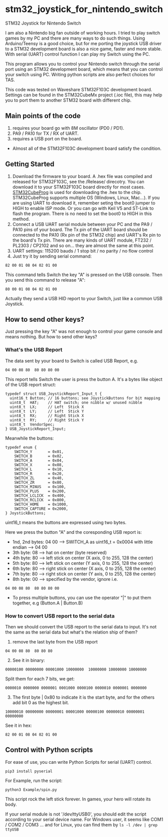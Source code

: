 # stm32_joystick_for_nintendo_switch
STM32 Joystick for Nintendo Switch

I am also a Nintendo big fan outside of working hours. I tried to play switch games by my PC and there are many ways to do such things.  Using Arduino/Teensy is a good choice, but for me porting the joystick USB driver to a STM32 development board is also a nice game, faster and more stable. With serial (UART) control function I can play my Switch using the PC.

This program allows you to control your Nintendo switch through the serial port using an STM32 development board, which means that you can control your switch using PC. Writing python scripts are also perfect choices for TAS.

This code was tested on Waveshare STM32F103C development board. Settings can be found in the STM32CubeMx project (.ioc file), this may help you to port them to another STM32 board with different chip.

## Main points of the code
1.  requires your board go with 8M oscillator (PD0 / PD1).
2.  PA9 / PA10 for TX / RX of UART.
3.  requires a USB port on the board.
-   Almost all of the STM32F103C development board satisfy the condition.

## Getting Started
1.  Download the firmware to your board. A .hex file was compiled and released for STM32F103C, see the /Release/ direcotry. You can download it to your STM32F103C board directly for most cases. [STM32CubeProg](https://www.st.com/en/development-tools/stm32cubeprog.html) is used for downloading the .hex to the chip. STM32CubeProg supports multiple OS (Windows, Linux, Mac...). If you are using UART to download it, remember seting the boot0 jumper to HIGH to enable ISP mode. Or you can go with Keil V5 and ST-Link to flash the program. There is no need to set the boot0 to HIGH in this method.
2.  Connect a USB UART serial module between your PC and the PA9 / PA10 pins of your board. The Tx pin of the UART board should be connected to the PA10 (Rx pin of the STM32 chip) and UART's Rx pin to the board's Tx pin. There are many kinds of UART module, FT232 / PL2303 / CP2102 and so on...  they are almost the same at this point.
3.  UART settings: 115200 bauds / 1 stop bit / no parity / no flow control
4.  Just try it by sending serial command:
```
82 00 01 08 04 02 01 00
```
This command tells Switch the key "A" is pressed on the USB console. Then you send this command to release "A":
```
80 00 01 08 04 02 01 00
```
Actually they send a USB HID report to your Switch, just like a common USB Joystick.

## How to send other keys?
Just pressing the key "A" was not enough to control your game console and means nothing. But how to send other keys?

### What's the USB Report
The data sent by your board to Switch is called USB Report, e.g.
```
04 00 08 80  80 80 80 00
```
This report tells Switch the user is press the button A. It's a bytes like object of the USB report struct:
```
typedef struct USB_JoystickReport_Input_t {
  uint16_t Button; // 16 buttons; see JoystickButtons for bit mapping
  uint8_t  HAT;    // HAT switch; one nibble w/ unused nibble
  uint8_t  LX;     // Left  Stick X
  uint8_t  LY;     // Left  Stick Y
  uint8_t  RX;     // Right Stick X
  uint8_t  RY;     // Right Stick Y
  uint8_t  VendorSpec;
} USB_JoystickReport_Input;
```
Meanwhile the buttons:
```
typedef enum {
    SWITCH_Y       = 0x01,
    SWITCH_B       = 0x02,
    SWITCH_A       = 0x04,
    SWITCH_X       = 0x08,
    SWITCH_L       = 0x10,
    SWITCH_R       = 0x20,
    SWITCH_ZL      = 0x40,
    SWITCH_ZR      = 0x80,
    SWITCH_MINUS   = 0x100,
    SWITCH_PLUS    = 0x200,
    SWITCH_LCLICK  = 0x400,
    SWITCH_RCLICK  = 0x800,
    SWITCH_HOME    = 0x1000,
    SWITCH_CAPTURE = 0x2000,
} JoystickButtons;
```
uint16_t means the buttons are expressed using two bytes.

Here we press the button "A" and the coresponding USB report is:
-   1nd, 2nd bytes: 04 00 --> SWITCH_A as uint16_t = 0x0004 with little endian --> 04 00
-   3th byte: 08 --> hat on center (byte reserved)
-   4th byte: 80 --> left stick on center (X axis, 0 to 255, 128 the center)
-   5th byte: 80 --> left stick on center (Y axis, 0 to 255, 128 the center)
-   6th byte: 80 --> right stick on center (X axis, 0 to 255, 128 the center)
-   7th byte: 80 --> right stick on center (Y axis, 0 to 255, 128 the center)
-   8th byte: 00 --> specified by the vendor, ignore
i.e.
```
04 00 08 80  80 80 80 00
```
-   To press multiple buttons, you can use the operator "|" to put them together, e.g (Button.A | Button.B)
### How to convert USB report to the serial data
Then we should convert the USB report to the serial data to input.
It's not the same as the serial data but what's the relation ship of them?
1.  remove the last byte from the USB report
```
04 00 08 80  80 80 80
```
2.  See it in binary:
```
00000100 00000000 00001000 10000000  10000000 10000000 10000000
```
Split them for each 7 bits, we get:
```
0000010 0000000 0000001 0001000 0000100 0000010 0000001 0000000
```
3.  The first byte | 0x80 to indicate it is the start byte, and for the others add bit 0 as the highest bit.
```
10000010 00000000 00000001 00001000 00000100 00000010 00000001 00000000
```
See it in hex:
```
82 00 01 08 04 02 01 00
```
## Control with Python scripts
For ease of use, you can write Python Scripts for serial (UART) control.
```
pip3 install pyserial
```
For Example, run the script:
```
python3 Example/spin.py
```
This script rock the left stick forever. In games, your hero will rotate its body.

If your serial module is not '/dev/ttyUSB0', you should edit the script according to your serial device name. For Windows user, it seems like COM1 / COM2 / COM3 ... and for Linux, you can find them by `ls -l /dev | grep ttyUSB`
